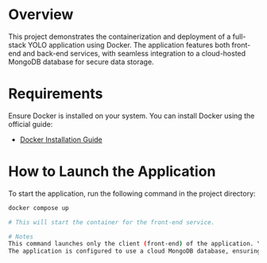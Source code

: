 # Overview
This project demonstrates the containerization and deployment of a full-stack YOLO application using Docker. The application features both front-end and back-end services, with seamless integration to a cloud-hosted MongoDB database for secure data storage.

# Requirements
Ensure Docker is installed on your system. You can install Docker using the official guide:  
- [Docker Installation Guide](https://docs.docker.com/engine/install/)

# How to Launch the Application
To start the application, run the following command in the project directory:  
```bash
docker compose up

# This will start the container for the front-end service.

# Notes
This command launches only the client (front-end) of the application. You will need to launch the back-end service separately.
The application is configured to use a cloud MongoDB database, ensuring that all data is securely stored and accessible from anywhere.
